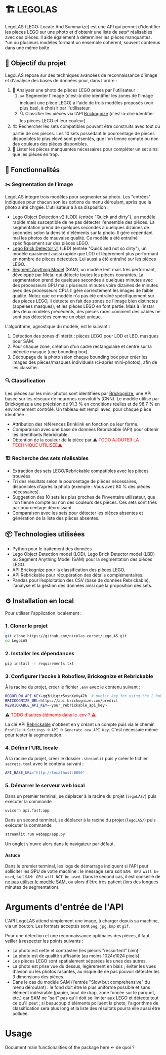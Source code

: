 # 🏗️ LEGOLAS

LegoLAS (LEGO: Locate And Summarize) est une API qui permet d'identifier les pièces LEGO sur une photo et d'obtenir une liste de sets* réalisables avec ces pièces. Il aide également à déterminer les pièces manquantes.<br>
*un ou plusieurs modèles formant un ensemble cohérent, souvent contenus dans une même boîte

## 🎯 Objectif du projet

LegoLAS repose sur des techniques avancées de reconnaissance d'image et d'analyse des bases de données pour, dans l'ordre :

1. 📸 Analyser une photo de pièces LEGO prises par l'utilisateur :
    1. ✂️ Segmenter l'image (c'est-à-dire identifier les zones de l'image incluant une pièce LEGO) à l'aide de trois modèles proposés (voir plus bas), à choisir par l'utilisateur.
    314159. 🔍 Classifier les pièces via l’API [Brickognize](https://brickognize.com/) (c'est-à-dire identifier les pièces LEGO et leur couleur).
69. 🏗️ Rechercher les sets compatibles pouvant être construits avec tout ou partie de ces pièces. Les 10 sets possédant le pourcentage de pièces disponibles le plus élevé sont présentés, que l'on tienne compte ou non des couleurs des pièces disponibles.
420. 🧩 Lister les pièces manquantes nécessaires pour compléter un set ainsi que les pièces en trop.


## 🚀 Fonctionnalités

### ✂️ Segmentation de l’image
LegoLAS intègre trois modèles pour segmenter sa photo. Les "entrées" indiquées pour chacun son les options du menu déroulant, après que la photo a été chrgée. L'utilisateur a à sa disposition :

- [Lego Object Detection v2](https://universe.roboflow.com/test-lego-brick-annotatie/lego_object_detection-5lfzr/) (LOD) (entrée "Quick and dirty"), un modèle rapide mais susceptible de ne pas détecter l'ensemble des pièces. La segmentation prend de quelques secondes à quelques dizaines de secondes selon la densité d'éléments sur la photo. Il gère cependant mal les photos de mauvaise qualité. Ce modèle a été entraîné spécifiquement sur des pièces LEGO.
- [Lego Brick Detector v1](https://universe.roboflow.com/vcomtask3/lego-brick-detector-xvqkq) (LBD) (entrée "Quick and not so dirty"), un modèle quasiment aussi rapide que LOD et légèrement plus performant en nombre de pièces détectées. Lui aussi a été entraîné sur les pièces LEGO.
- [Segment Anything Model](https://segment-anything.com/) (SAM), un modèle lent mais très performant, développé par Meta; qui détecte toutes les pièces courantes. La segmentation prend de quelques secondes à quelques minutes avec des processeurs GPU mais plusieurs minutes voire dizaines de minutes avec des processeurs CPU. Il gère correctement les images de faible qualité. Notez que ce modèle n'a pas été entraîné spécifiquement sur des pièces LEGO, il détecte en fait des zones de l'image bien distinctes (appelées masques), et les pièces LEGO en font partie. Mais à l'instar des deux modèles précédents, des pièces rares comment des câbles ne sont pas détectées comme un objet unique.

L'algorithme, agnostique du modèle, est le suivant :

1. Détection des zones d'intérêt : pièces LEGO pour LOD et LBD, masques pour SAM.
1. Pour chaque zone, création d'un cadre rectangulaire et centré sur la pièce/le masque (une bounding box).
1. Découpage de la photo selon chaque bounding box pour créer les images des pièces/masques individuels (ci-après mini-photos), afin de les classifier.

### 🔍 Classification
Les pièces sur les mini-photos sont identifiées par [Brickognize](https://brickognize.com/), une API basée sur les réseaux de neurones convolutifs (CNN). Le modèle utilisé par Brickognize a une précision de 91.3 % en conditions réelles et de 98.7 % en environnement contrôlé. Un tableau est rempli avec, pour chaque pièce identifiée :
- Attribution des références Brinklink en fonction de leur forme.
- Comparaison avec une base de données Rebrickable (API) pour obtenir les identifiants Rebrickable.
- Obtention de la couleur de la pièce par ⚠️ <span style="color: red;">TODO AJOUTER LA TECHNIQUE UTILISEE<span>⚠️

### 🏗️ Recherche des sets réalisables
- Extraction des sets LEGO/Rebrickable compatibles avec les pièces trouvées.
- Tri des résultats selon le pourcentage de pièces nécessaires, disponibles d'après la photo (exemple : Vous avez 80 % des pièces nécessaires).
- Suggestion des 10 sets les plus proches de l'inventaire utilisateur, que l'on tienne compte ou non des couleurs des pièces. Ces sets sont triés par pourcentage décroissant.
- Comparaison avec les sets pour détecter les pièces absentes et génération de la liste des pièces absentes.


## 📦 Technologies utilisées

- Python pour le traitement des données.
- Lego Object Detection model (LOD), Lego Brick Detector model (LBD) ou Segment Anything Model (SAM) pour la segmentation des pièces LEGO.
- API Brickognize pour la classification des pièces LEGO.
- API Rebrickable pour récupération des détails complémentaires.
- Pandas pour l’exploitation des CSV (base de données Rebrickable), l'analyse et la gestion des données ainsi que la proposition des sets.


## ⚙️ Installation en local

Pour utiliser l'application localement :
### 1. Cloner le projet
```bash
git clone https://github.com/nicolas-corbet/LegoLAS.git
cd LegoLAS
```

### 2. Installer les dépendances
```bash
pip install -r requirements.txt
```

### 3. Configurer l’accès à Roboflow, Brickognize et Rebrickable
À la racine du projet, créer le fichier `.env` avec le contenu suivant :
```bash
ROBOFLOW_API_KEY=gg3HUiqtr5vsnXyVy47b  # public key for using the 2 Roboflow models
BRICKOGNIZE_URL=https://api.brickognize.com/predict
REBRICKABLE_API_KEY=<your_rebrickable_api_key>
```
⚠️ <span style="color: red;">TODO d'autres éléments dans le .env ?<span> ⚠️

La clé API [Rebrickable](https://rebrickable.com/home/) s'obtient en y créant un compte puis via le chemin `Profile` → `Settings` → `API` → `Generate new API Key`. C'est nécessaie même pour tester la segmentation.

### 4. Définir l'URL locale
À la racine du projet, créer le dossier `.streamlit` puis y créer le fichier `secrets.toml` avec le contenu suivant :
```bash
API_BASE_URL="http://localhost:8000"
```

### 5. Démarrer le serveur web local
Dans un premier terminal, se déplacer à la racine du projet (`legoLAS/`) puis exécuter la commande
```bash
uvicorn api.fast:app
```
Dans un second  terminal, se déplacer à la racine du projet (`legoLAS/`) puis exécuter la commande
```bash
streamlit run webapp/app.py
```
Un onglet s'ouvre alors dans le navigateur par défaut.

#### Astuce
Dans le premier terminal, les logs de démarrage indiquent si l'API peut solliciter les GPU de votre machine : le message sera soit `SAM: GPU will be used`, soit `SAM: GPU will NOT be used`. Dans le second cas, il est conseillé de <u>ne pas utiliser le modèle SAM</u>, ou alors d'être très patient (lors des longues minutes de segmentation).

# Arguments d'entrée de l'API
L'API LegoLAS attend simplement une image, à charger depuis sa machine, via un bouton. Les formats acceptés sont `png`, `jpg`, `bmp` et `gif`.

Pour une détection et une reconnaissance optimales des pièces, il faut veiller à respecter les points suivants :
- La photo est nette et contrastée (les pièces "ressortent" bien).
- La photo est de qualité suffisante (au moins 1024x1024 pixels).
- Les pièces LEGO sont spatialement séparées les unes des autres.
- La photo est prise vue du dessus, légèrement en biais ; éviter les vues d'avion ou les photos rasantes, au risque de ne pas pouvoir détecter les 3 dimensions des pièces.
- Dans le cas du modèle SAM (l'entrée "Slow but comprehensive" du menu déroulant) : le fond doit être le plus uniforme possible et sans élément indésirable (papier, bout de drap, zone foncée sur le parquet, etc.) car SAM ne "sait" pas qu'il doit se limiter aux LEGO et détecte tout ce qu'il peut ; si beaucoup d'éléments polluent la photo, l'algorithme de classification sera plus long et la liste des résultats pourra elle aussi être polluée.

# Usage
Document main functionalities of the package here <- de quoi ?
